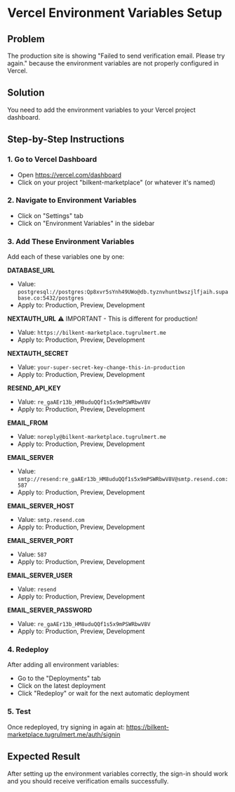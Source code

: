 # Vercel Environment Variables Setup

## Problem
The production site is showing "Failed to send verification email. Please try again." because the environment variables are not properly configured in Vercel.

## Solution
You need to add the environment variables to your Vercel project dashboard.

## Step-by-Step Instructions

### 1. Go to Vercel Dashboard
- Open https://vercel.com/dashboard
- Click on your project "bilkent-marketplace" (or whatever it's named)

### 2. Navigate to Environment Variables
- Click on "Settings" tab
- Click on "Environment Variables" in the sidebar

### 3. Add These Environment Variables
Add each of these variables one by one:

**DATABASE_URL**
- Value: `postgresql://postgres:Qp8xvr5sYnh49UWo@db.tyznvhuntbwszjlfjaih.supabase.co:5432/postgres`
- Apply to: Production, Preview, Development

**NEXTAUTH_URL** ⚠️ IMPORTANT - This is different for production!
- Value: `https://bilkent-marketplace.tugrulmert.me`
- Apply to: Production, Preview, Development

**NEXTAUTH_SECRET**
- Value: `your-super-secret-key-change-this-in-production`
- Apply to: Production, Preview, Development

**RESEND_API_KEY**
- Value: `re_gaAEr13b_HM8uduQQf1s5x9mPSWRbwV8V`
- Apply to: Production, Preview, Development

**EMAIL_FROM**
- Value: `noreply@bilkent-marketplace.tugrulmert.me`
- Apply to: Production, Preview, Development

**EMAIL_SERVER**
- Value: `smtp://resend:re_gaAEr13b_HM8uduQQf1s5x9mPSWRbwV8V@smtp.resend.com:587`
- Apply to: Production, Preview, Development

**EMAIL_SERVER_HOST**
- Value: `smtp.resend.com`
- Apply to: Production, Preview, Development

**EMAIL_SERVER_PORT**
- Value: `587`
- Apply to: Production, Preview, Development

**EMAIL_SERVER_USER**
- Value: `resend`
- Apply to: Production, Preview, Development

**EMAIL_SERVER_PASSWORD**
- Value: `re_gaAEr13b_HM8uduQQf1s5x9mPSWRbwV8V`
- Apply to: Production, Preview, Development

### 4. Redeploy
After adding all environment variables:
- Go to the "Deployments" tab
- Click on the latest deployment
- Click "Redeploy" or wait for the next automatic deployment

### 5. Test
Once redeployed, try signing in again at:
https://bilkent-marketplace.tugrulmert.me/auth/signin

## Expected Result
After setting up the environment variables correctly, the sign-in should work and you should receive verification emails successfully.
